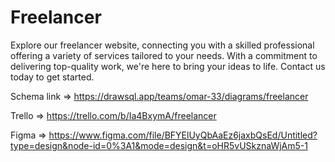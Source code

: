 # Freelancer

Explore our freelancer website, connecting you with a skilled professional offering a variety of services tailored to your needs. With a commitment to delivering top-quality work, we're here to bring your ideas to life. Contact us today to get started.

Schema link => https://drawsql.app/teams/omar-33/diagrams/freelancer

Trello => https://trello.com/b/Ia4BxymA/freelancer

Figma => https://www.figma.com/file/BFYElUyQbAaEz6jaxbQsEd/Untitled?type=design&node-id=0%3A1&mode=design&t=oHR5vUSkznaWjAm5-1
